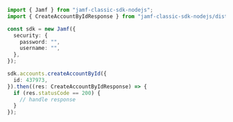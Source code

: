 <!-- Start SDK Example Usage -->


```typescript
import { Jamf } from "jamf-classic-sdk-nodejs";
import { CreateAccountByIdResponse } from "jamf-classic-sdk-nodejs/dist/sdk/models/operations";

const sdk = new Jamf({
  security: {
    password: "",
    username: "",
  },
});

sdk.accounts.createAccountById({
  id: 437973,
}).then((res: CreateAccountByIdResponse) => {
  if (res.statusCode == 200) {
    // handle response
  }
});
```
<!-- End SDK Example Usage -->